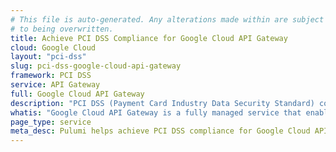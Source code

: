 ```yaml
---
# This file is auto-generated. Any alterations made within are subject
# to being overwritten.
title: Achieve PCI DSS Compliance for Google Cloud API Gateway
cloud: Google Cloud
layout: "pci-dss"
slug: pci-dss-google-cloud-api-gateway
framework: PCI DSS
service: API Gateway
full: Google Cloud API Gateway
description: "PCI DSS (Payment Card Industry Data Security Standard) compliance refers to the adherence to a set of security standards designed to protect card information during and after a financial transaction. These standards are established by the Payment Card Industry Security Standards Council (PCI SSC), which was founded by major credit card companies like Visa, MasterCard, American Express, Discover, and JCB."
whatis: "Google Cloud API Gateway is a fully managed service that enables you to create, secure, and monitor APIs for your serverless workloads, as well as for your on-premises systems. It provides features like authentication, rate limiting, and monitoring, ensuring that your APIs are secure, scalable, and easy to manage. API Gateway integrates seamlessly with other Google Cloud services, allowing you to build robust, scalable API solutions."
page_type: service
meta_desc: Pulumi helps achieve PCI DSS compliance for Google Cloud API Gateway by enforcing security, cost, and compliance requirements.
---
```


